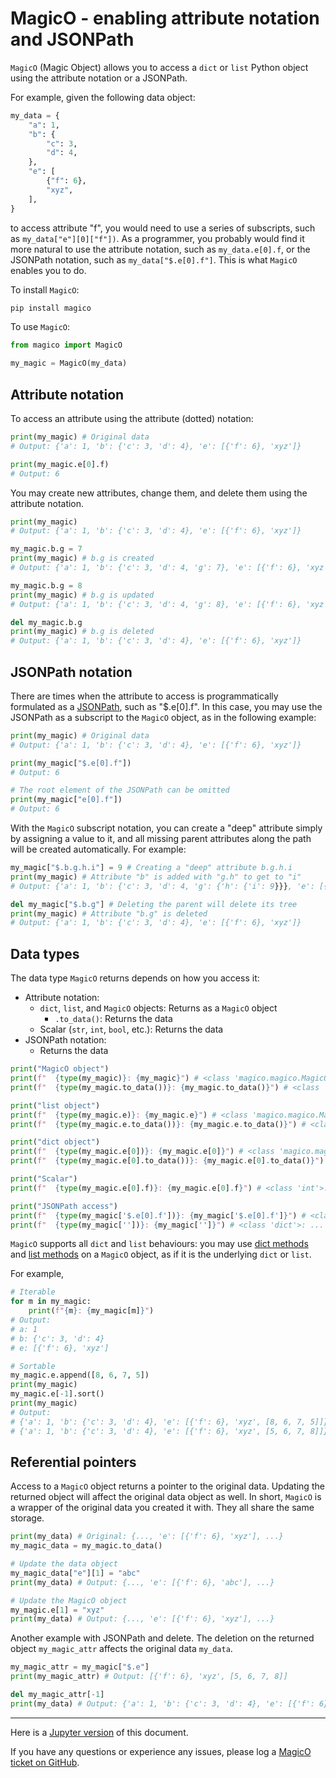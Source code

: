 # MagicO - enabling attribute notation and JSONPath

`MagicO` (Magic Object) allows you to access a `dict` or `list` Python object using the attribute notation or a JSONPath.

For example, given the following data object:


```python
my_data = {
    "a": 1,
    "b": {
        "c": 3,
        "d": 4,
    },
    "e": [
        {"f": 6},
        "xyz",
    ],
}
```

to access attribute "f", you would need to use a series of subscripts, such as `my_data["e"][0]["f"])`.
As a programmer, you probably would find it more natural to use the attribute notation, such as `my_data.e[0].f`, or the JSONPath notation, such as `my_data["$.e[0].f"]`.
This is what `MagicO` enables you to do.

To install `MagicO`:

```bash
pip install magico
```

To use `MagicO`:

```python
from magico import MagicO

my_magic = MagicO(my_data)
```

## Attribute notation

To access an attribute using the attribute (dotted) notation:

```python
print(my_magic) # Original data
# Output: {'a': 1, 'b': {'c': 3, 'd': 4}, 'e': [{'f': 6}, 'xyz']}

print(my_magic.e[0].f)
# Output: 6
```

You may create new attributes, change them, and delete them using the attribute notation.

```python
print(my_magic)
# Output: {'a': 1, 'b': {'c': 3, 'd': 4}, 'e': [{'f': 6}, 'xyz']}

my_magic.b.g = 7
print(my_magic) # b.g is created
# Output: {'a': 1, 'b': {'c': 3, 'd': 4, 'g': 7}, 'e': [{'f': 6}, 'xyz']}

my_magic.b.g = 8
print(my_magic) # b.g is updated
# Output: {'a': 1, 'b': {'c': 3, 'd': 4, 'g': 8}, 'e': [{'f': 6}, 'xyz']}

del my_magic.b.g
print(my_magic) # b.g is deleted
# Output: {'a': 1, 'b': {'c': 3, 'd': 4}, 'e': [{'f': 6}, 'xyz']}
```

## JSONPath notation

There are times when the attribute to access is programmatically formulated as a [JSONPath](https://github.com/json-path/JsonPath), such as "$.e[0].f".
In this case, you may use the JSONPath as a subscript to the `MagicO` object, as in the following example:

```python
print(my_magic) # Original data
# Output: {'a': 1, 'b': {'c': 3, 'd': 4}, 'e': [{'f': 6}, 'xyz']}

print(my_magic["$.e[0].f"])
# Output: 6

# The root element of the JSONPath can be omitted
print(my_magic["e[0].f"])
# Output: 6
```

With the `MagicO` subscript notation, you can create a "deep" attribute simply by assigning a value to it, and all missing parent attributes along the path will be created automatically. For example:

```python
my_magic["$.b.g.h.i"] = 9 # Creating a "deep" attribute b.g.h.i
print(my_magic) # Attribute "b" is added with "g.h" to get to "i"
# Output: {'a': 1, 'b': {'c': 3, 'd': 4, 'g': {'h': {'i': 9}}}, 'e': [{'f': 6}, 'xyz']}

del my_magic["$.b.g"] # Deleting the parent will delete its tree
print(my_magic) # Attribute "b.g" is deleted
# Output: {'a': 1, 'b': {'c': 3, 'd': 4}, 'e': [{'f': 6}, 'xyz']}
```

## Data types

The data type `MagicO` returns depends on how you access it:

- Attribute notation:
  - `dict`, `list`, and `MagicO` objects: Returns as a `MagicO` object
    - `.to_data()`: Returns the data
  - Scalar (`str`, `int`, `bool`, etc.): Returns the data
- JSONPath notation:
  - Returns the data

```python
print("MagicO object")
print(f"  {type(my_magic)}: {my_magic}") # <class 'magico.magico.MagicO'>: ...
print(f"  {type(my_magic.to_data())}: {my_magic.to_data()}") # <class 'dict'>: ...

print("list object")
print(f"  {type(my_magic.e)}: {my_magic.e}") # <class 'magico.magico.MagicO'>: [{'f': 6}, 'xyz']
print(f"  {type(my_magic.e.to_data())}: {my_magic.e.to_data()}") # <class 'list'>: [{'f': 6}, 'xyz']

print("dict object")
print(f"  {type(my_magic.e[0])}: {my_magic.e[0]}") # <class 'magico.magico.MagicO'>: {'f': 6}
print(f"  {type(my_magic.e[0].to_data())}: {my_magic.e[0].to_data()}") # <class 'dict'>: {'f': 6}

print("Scalar")
print(f"  {type(my_magic.e[0].f)}: {my_magic.e[0].f}") # <class 'int'>: 6

print("JSONPath access")
print(f"  {type(my_magic['$.e[0].f'])}: {my_magic['$.e[0].f']}") # <class 'int'>: 6
print(f"  {type(my_magic[''])}: {my_magic['']}") # <class 'dict'>: ...
```

`MagicO` supports all `dict` and `list` behaviours: you may use [dict methods](https://www.w3schools.com/python/python_ref_dictionary.asp) and [list methods](https://www.w3schools.com/python/python_ref_list.asp) on a `MagicO` object, as if it is the underlying `dict` or `list`.

For example,

```python
# Iterable
for m in my_magic:
    print(f"{m}: {my_magic[m]}")
# Output:
# a: 1
# b: {'c': 3, 'd': 4}
# e: [{'f': 6}, 'xyz']

# Sortable
my_magic.e.append([8, 6, 7, 5])
print(my_magic)
my_magic.e[-1].sort()
print(my_magic)
# Output:
# {'a': 1, 'b': {'c': 3, 'd': 4}, 'e': [{'f': 6}, 'xyz', [8, 6, 7, 5]]}
# {'a': 1, 'b': {'c': 3, 'd': 4}, 'e': [{'f': 6}, 'xyz', [5, 6, 7, 8]]}
```

## Referential pointers

Access to a `MagicO` object returns a pointer to the original data.
Updating the returned object will affect the original data object as well.
In short, `MagicO` is a wrapper of the original data you created it with.
They all share the same storage.

```python
print(my_data) # Original: {..., 'e': [{'f': 6}, 'xyz'], ...}
my_magic_data = my_magic.to_data()

# Update the data object
my_magic_data["e"][1] = "abc"
print(my_data) # Output: {..., 'e': [{'f': 6}, 'abc'], ...}

# Update the MagicO object
my_magic.e[1] = "xyz"
print(my_data) # Output: {..., 'e': [{'f': 6}, 'xyz'], ...}
```

Another example with JSONPath and delete. The deletion on the returned object `my_magic_attr` affects the original data `my_data`.

```python
my_magic_attr = my_magic["$.e"]
print(my_magic_attr) # Output: [{'f': 6}, 'xyz', [5, 6, 7, 8]]

del my_magic_attr[-1]
print(my_data) # Output: {'a': 1, 'b': {'c': 3, 'd': 4}, 'e': [{'f': 6}, 'xyz']}
```

---
Here is a [Jupyter version](https://github.com/jackyko8/magico/blob/main/tutorials/MagicO.ipynb) of this document.

If you have any questions or experience any issues, please log a [MagicO ticket on GitHub](https://github.com/jackyko8/magico/issues).
